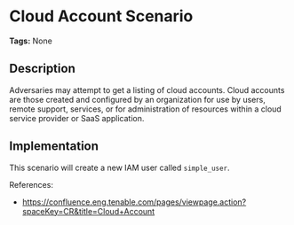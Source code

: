 # Cloud Account Scenario

**Tags:** None

## Description

Adversaries may attempt to get a listing of cloud accounts. Cloud accounts are those created and configured by an organization for use by users, remote support, services, or for administration of resources within a cloud service provider or SaaS application.

## Implementation

This scenario will create a new IAM user called `simple_user`.

References:

- https://confluence.eng.tenable.com/pages/viewpage.action?spaceKey=CR&title=Cloud+Account